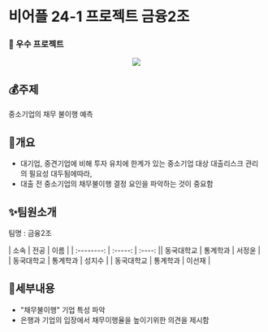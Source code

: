 # 비어플 24-1 프로젝트 금융2조

### 🥇 우수 프로젝트
<p align="center">
  <img src="https://github.com/user-attachments/assets/52b6d732-8af0-409a-a780-05c94a675a17">

## 💰주제
중소기업의 채무 불이행 예측

## 🐶개요
- 대기업, 중견기업에 비해 투자 유치에 한계가 있는 중소기업 대상 대출리스크 관리의 필요성 대두됨에따라,
- 대출 전 중소기업의 채무불이행 결정 요인을 파악하는 것이 중요함

## ✨팀원소개
<p> 팀명 : 금융2조 </p>

|    소속    |   전공  |  이름  |
| :--------: | :-----: | :----: || 동국대학교 | 통계학과 | 서정윤 |
| 동국대학교 | 통계학과 | 성지수 |
| 동국대학교 | 통계학과 | 이선재 |

## 📌세부내용
- "채무불이행" 기업 특성 파악
- 은행과 기업의 입장에서 채무이행율을 높이기위한 의견을 제시함
